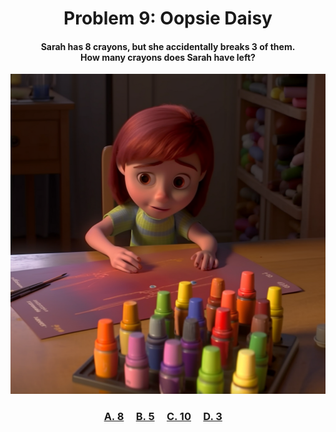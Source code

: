 <h1 align="center">
Problem 9: Oopsie Daisy
</h1>

<h4 align="center">
Sarah has 8 crayons, but she accidentally breaks 3 of them.<br/>How many crayons does Sarah have left?
</h4>

<p align="center">
<img src="image.png" height="512"/>
</p>

<h3 align="center"><span><a href="https://raw.githubusercontent.com/rain1024/math/main/assets/lose0.png">A. 8</a></span>&nbsp;&nbsp;&nbsp;&nbsp;
<span><a href="https://raw.githubusercontent.com/rain1024/math/main/assets/win0.png">B. 5</a></span>&nbsp;&nbsp;&nbsp;&nbsp;
<span><a href="https://raw.githubusercontent.com/rain1024/math/main/assets/lose0.png">C. 10</a></span>&nbsp;&nbsp;&nbsp;&nbsp;
<span><a href="https://raw.githubusercontent.com/rain1024/math/main/assets/lose0.png">D. 3</a></span>&nbsp;&nbsp;&nbsp;&nbsp;
</h3>